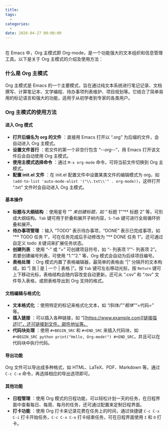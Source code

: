 ```yaml
---
title: 
tags:
  - 
categories:
  - 
date: 2026-04-27 00:00:00
---
```


> 

<!-- more -->

## 

在 Emacs 中，Org 主模式即 Org-mode，是一个功能强大的文本组织和信息管理工具。以下是关于 Org 主模式的介绍及使用方法：

### 什么是 Org 主模式

Org 主模式是 Emacs 的一个主要模式，旨在通过纯文本系统进行笔记记录、文档撰写、计算笔记本、文学编程、待办事项列表维护、项目规划等。它结合了简单易用的标记语言和强大的功能，适用于从初学者到专家的各类用户。

### Org 主模式的使用方法

#### 进入 Org 模式

  * **打开后缀名为 org 的文件** ：直接用 Emacs 打开以 “.org” 为后缀的文件，会自动进入 Org 主模式。
  * **设置文件首行** ：若文件的第一个非空行包含 “-*-org-*-”，用 Emacs 打开该文件后会自动使用 Org 主模式。
  * **使用主模式选择命令** ：通过 `M-x org-mode` 命令，可将当前文件切换到 Org 主模式。
  * **配置 init.el 文件** ：在 init.el 配置文件中设置某类文件的编辑模式为 org，如 `(add-to-list 'auto-mode-alist '("\\.txt\\'" . org-mode))`，这样打开 “.txt” 文件时会自动进入 Org 主模式。

#### 基本操作

  * **标题与大纲结构** ：使用星号 “*” 来创建标题，如 “* 标题 1”“** 标题 2” 等，可形成大纲结构。`Tab` 键可用于折叠和展开子树内容，`S-Tab` 键可进行全局循环折叠和展开。
  * **待办事项管理** ：输入 “TODO” 表示待办事项，“DONE” 表示已完成事项，如 “** TODO 任务 1”，可在任务完成后手动修改为 “** DONE 任务 1”。还可通过自定义 todo 关键词来扩展任务状态。
  * **创建列表** ：使用 “-” 或 “+” 可创建项目符号，如 “- 列表项 1”“- 列表项 2”。若要创建编号列表，可使用 “1.”“2.” 等，Org 模式会自动为后续项目编号。
  * **表格处理** ：Org 模式内置了表格编辑器，最简单的表格由 “|” 分隔开的文本构成，如 “| 我 | 是 | 一个 | 表格 |”。按 `Tab` 键可左右移动光标，按 `Return` 键可上下移动光标，表格结构会随内容改变自动更新。还可从 “.csv” 和 “.tsv” 文件导入表格，或把表格导出到 Org 支持的格式。

#### 文档编辑与格式化

  * **文本格式化** ：使用特定的标记来格式化文本，如 “/斜体/”“*粗体*”“=代码=” 等。
  * **插入链接** ：可以插入各种链接，如 “[[https://www.example.com][链接描述]]”，还可链接到文件、邮件地址等。
  * **代码块处理** ：使用 `#+BEGIN_SRC` 和 `#+END_SRC` 来插入代码块，如 `#+BEGIN_SRC python print("Hello, Org-mode!") #+END_SRC`，并且可以在代码块中执行代码。

#### 导出功能

Org 文件可以导出成多种格式，如 HTML、LaTeX、PDF、Markdown 等。通过 `C-c C-e` 命令，再选择相应的导出选项即可。

#### 其他功能

  * **日程管理** ：使用 Org 模式的日程功能，可以轻松计划一天的任务，在日程界面中查看每日、每周、每月的任务，还可通过配置来定制日程界面。
  * **打卡功能** ：使用 Org 打卡来记录花费在任务上的时间，通过快捷键 `C-c C-x C-i` 打卡开始任务，`C-c C-x C-o` 打卡结束任务，可在日程界面使用 `I` 和 `O` 打卡。